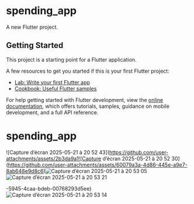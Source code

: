 # spending_app

A new Flutter project.

## Getting Started

This project is a starting point for a Flutter application.

A few resources to get you started if this is your first Flutter project:

- [Lab: Write your first Flutter app](https://docs.flutter.dev/get-started/codelab)
- [Cookbook: Useful Flutter samples](https://docs.flutter.dev/cookbook)

For help getting started with Flutter development, view the
[online documentation](https://docs.flutter.dev/), which offers tutorials,
samples, guidance on mobile development, and a full API reference.
# spending_app
![Capture d’écran 2025-05-21 à 20 52 43](https://github.com/user-attachments/assets/2b3da9a1![Capture d’écran 2025-05-21 à 20 52 30](https://github.com/user-attachments/assets/60079a3a-4d86-445e-a9e7-8ab648e9d8c6)![Capture d’écran 2025-05-21 à 20 53 05](https://github.com/user-attachments/assets/f101fd07-f0c2-428a-af86-2d963f98f877)
![Capture d’écran 2025-05-21 à 20 53 21](https://github.com/user-attachments/assets/fd7f4353-0113-4c76-8fac-be833a51aeb5)

-5945-4caa-bdeb-00768293d5ee)
![Capture d’écran 2025-05-21 à 20 53 14](https://github.com/user-attachments/assets/69af2455-6750-4ceb-808e-a1a6053026b2)
